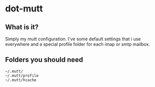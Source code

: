 # dot-mutt

## What is it?
Simply my mutt configuration. I've some default settings that i use 
everywhere and a special profile folder for each imap or smtp mailbox.

## Folders you should need
    ~/.mutt/
    ~/.mutt/profile
    ~/.mutt/hcache
